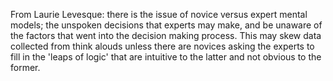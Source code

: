 From Laurie Levesque: there is the issue of novice versus expert mental models; the unspoken decisions that experts may make, and be unaware of the factors that went into the decision making process. This may skew data collected from think alouds unless there are novices asking the experts to fill in the 'leaps of logic' that are intuitive to the latter and not obvious to the former.